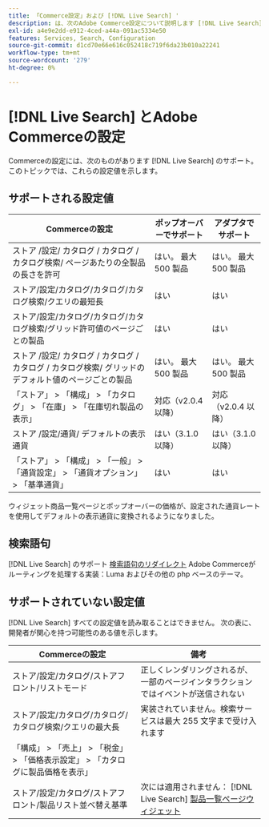 ```yaml
---
title: 「Commerce設定」および [!DNL Live Search] '
description: は、次のAdobe Commerce設定について説明します [!DNL Live Search] 読めます。
exl-id: a4e9e2dd-e912-4ced-a44a-091ac5334e50
features: Services, Search, Configuration
source-git-commit: d1cd70e66e616c052418c719f6da23b010a22241
workflow-type: tm+mt
source-wordcount: '279'
ht-degree: 0%

---
```


# [!DNL Live Search] とAdobe Commerceの設定

Commerceの設定には、次のものがあります [!DNL Live Search] のサポート。 このトピックでは、これらの設定値を示します。

## サポートされる設定値

| Commerceの設定 | ポップオーバーでサポート | アダプタでサポート |
|---|---|---|
| ストア /設定/ カタログ / カタログ / カタログ検索/ ページあたりの全製品の長さを許可 | はい。 最大 500 製品 | はい。 最大 500 製品 |
| ストア/設定/カタログ/カタログ/カタログ検索/クエリの最短長 | はい | はい |
| ストア/設定/カタログ/カタログ/カタログ検索/グリッド許可値のページごとの製品 | はい | はい |
| ストア /設定/ カタログ / カタログ / カタログ / カタログ検索/ グリッドのデフォルト値のページごとの製品 | はい。 最大 500 製品 | はい。 最大 500 製品 |
| 「ストア」 > 「構成」 > 「カタログ」 > 「在庫」 > 「在庫切れ製品の表示」 | 対応（v2.0.4 以降） | 対応（v2.0.4 以降） |
| ストア /設定/通貨/ デフォルトの表示通貨 | はい（3.1.0 以降） | はい（3.1.0 以降） |
| 「ストア」 > 「構成」 > 「一般」 > 「通貨設定」 > 「通貨オプション」 > 「基準通貨」 | はい | はい |

ウィジェット商品一覧ページとポップオーバーの価格が、設定された通貨レートを使用してデフォルトの表示通貨に変換されるようになりました。

## 検索語句

[!DNL Live Search] のサポート [検索語句のリダイレクト](https://experienceleague.adobe.com/docs/commerce-admin/catalog/catalog/search/search-terms.html) Adobe Commerceがルーティングを処理する実装：Luma およびその他の php ベースのテーマ。

## サポートされていない設定値

[!DNL Live Search] すべての設定値を読み取ることはできません。 次の表に、開発者が関心を持つ可能性のある値を示します。

| Commerceの設定 | 備考 |
|---|---|
| ストア/設定/カタログ/ストアフロント/リストモード | 正しくレンダリングされるが、一部のページインタラクションではイベントが送信されない |
| ストア/設定/カタログ/カタログ/カタログ検索/クエリの最大長 | 実装されていません。検索サービスは最大 255 文字まで受け入れます |
| 「構成」 > 「売上」 > 「税金」 > 「価格表示設定」 > 「カタログに製品価格を表示」 |  |
| ストア/設定/カタログ/ストアフロント/製品リスト並べ替え基準 | 次には適用されません： [!DNL Live Search] [製品一覧ページウィジェット](plp-styling.md) |
